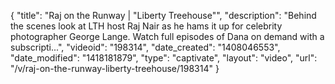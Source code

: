 {
    "title": "Raj on the Runway | \"Liberty Treehouse\"",
    "description": "Behind the scenes look at LTH host Raj Nair as he hams it up for celebrity photographer George Lange. Watch full episodes of Dana on demand with a subscripti...",
    "videoid": "198314",
    "date_created": "1408046553",
    "date_modified": "1418181879",
    "type": "captivate",
    "layout": "video",
    "url": "\/v\/raj-on-the-runway-liberty-treehouse\/198314"
}